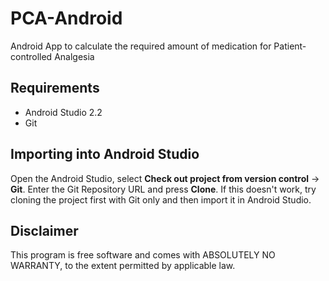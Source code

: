 # PCA-Android
Android App to calculate the required amount of medication for Patient-controlled Analgesia

## Requirements
+ Android Studio 2.2
+ Git

## Importing into Android Studio
Open the Android Studio, select **Check out project from version control** -> **Git**.
Enter the Git Repository URL and press **Clone**. If this doesn't work, try cloning the project first with Git only
and then import it in Android Studio.

## Disclaimer
This program is free software and comes with ABSOLUTELY NO WARRANTY, to the extent permitted by applicable law.
